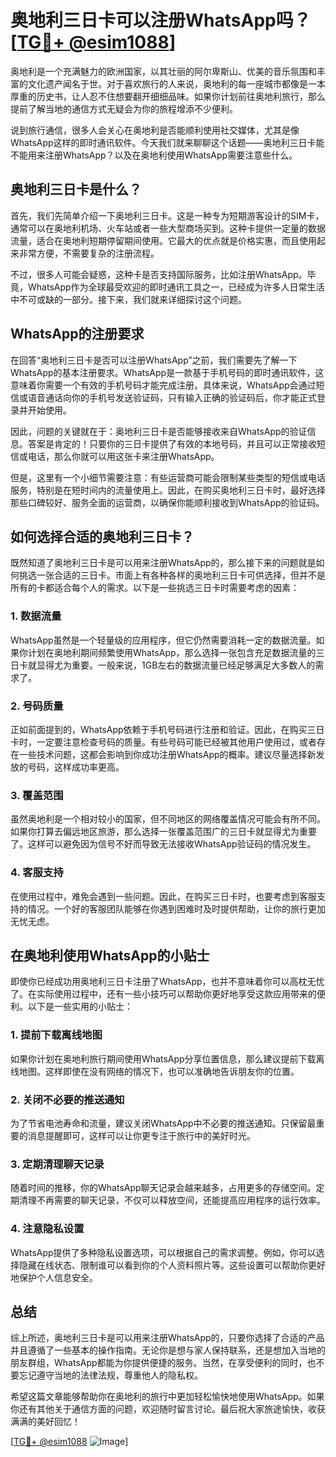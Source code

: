 # 奥地利三日卡可以注册WhatsApp吗？[[TG💪+ @esim1088](https://t.me/s/esim1088)]

奥地利是一个充满魅力的欧洲国家，以其壮丽的阿尔卑斯山、优美的音乐氛围和丰富的文化遗产闻名于世。对于喜欢旅行的人来说，奥地利的每一座城市都像是一本厚重的历史书，让人忍不住想要翻开细细品味。如果你计划前往奥地利旅行，那么提前了解当地的通信方式无疑会为你的旅程增添不少便利。

说到旅行通信，很多人会关心在奥地利是否能顺利使用社交媒体，尤其是像WhatsApp这样的即时通讯软件。今天我们就来聊聊这个话题——奥地利三日卡能不能用来注册WhatsApp？以及在奥地利使用WhatsApp需要注意些什么。

## 奥地利三日卡是什么？

首先，我们先简单介绍一下奥地利三日卡。这是一种专为短期游客设计的SIM卡，通常可以在奥地利机场、火车站或者一些大型商场买到。这种卡提供一定量的数据流量，适合在奥地利短期停留期间使用。它最大的优点就是价格实惠，而且使用起来非常方便，不需要复杂的注册流程。

不过，很多人可能会疑惑，这种卡是否支持国际服务，比如注册WhatsApp。毕竟，WhatsApp作为全球最受欢迎的即时通讯工具之一，已经成为许多人日常生活中不可或缺的一部分。接下来，我们就来详细探讨这个问题。

## WhatsApp的注册要求

在回答“奥地利三日卡是否可以注册WhatsApp”之前，我们需要先了解一下WhatsApp的基本注册要求。WhatsApp是一款基于手机号码的即时通讯软件，这意味着你需要一个有效的手机号码才能完成注册。具体来说，WhatsApp会通过短信或语音通话向你的手机号发送验证码，只有输入正确的验证码后，你才能正式登录并开始使用。

因此，问题的关键就在于：奥地利三日卡是否能够接收来自WhatsApp的验证信息。答案是肯定的！只要你的三日卡提供了有效的本地号码，并且可以正常接收短信或电话，那么你就可以用这张卡来注册WhatsApp。

但是，这里有一个小细节需要注意：有些运营商可能会限制某些类型的短信或电话服务，特别是在短时间内的流量使用上。因此，在购买奥地利三日卡时，最好选择那些口碑较好、服务全面的运营商，以确保你能顺利接收到WhatsApp的验证码。

## 如何选择合适的奥地利三日卡？

既然知道了奥地利三日卡是可以用来注册WhatsApp的，那么接下来的问题就是如何挑选一张合适的三日卡。市面上有各种各样的奥地利三日卡可供选择，但并不是所有的卡都适合每个人的需求。以下是一些挑选三日卡时需要考虑的因素：

### 1. 数据流量
WhatsApp虽然是一个轻量级的应用程序，但它仍然需要消耗一定的数据流量。如果你计划在奥地利期间频繁使用WhatsApp，那么选择一张包含充足数据流量的三日卡就显得尤为重要。一般来说，1GB左右的数据流量已经足够满足大多数人的需求了。

### 2. 号码质量
正如前面提到的，WhatsApp依赖于手机号码进行注册和验证。因此，在购买三日卡时，一定要注意检查号码的质量。有些号码可能已经被其他用户使用过，或者存在一些技术问题，这都会影响到你成功注册WhatsApp的概率。建议尽量选择新发放的号码，这样成功率更高。

### 3. 覆盖范围
虽然奥地利是一个相对较小的国家，但不同地区的网络覆盖情况可能会有所不同。如果你打算去偏远地区旅游，那么选择一张覆盖范围广的三日卡就显得尤为重要了。这样可以避免因为信号不好而导致无法接收WhatsApp验证码的情况发生。

### 4. 客服支持
在使用过程中，难免会遇到一些问题。因此，在购买三日卡时，也要考虑到客服支持的情况。一个好的客服团队能够在你遇到困难时及时提供帮助，让你的旅行更加无忧无虑。

## 在奥地利使用WhatsApp的小贴士

即使你已经成功用奥地利三日卡注册了WhatsApp，也并不意味着你可以高枕无忧了。在实际使用过程中，还有一些小技巧可以帮助你更好地享受这款应用带来的便利。以下是一些实用的小贴士：

### 1. 提前下载离线地图
如果你计划在奥地利旅行期间使用WhatsApp分享位置信息，那么建议提前下载离线地图。这样即使在没有网络的情况下，也可以准确地告诉朋友你的位置。

### 2. 关闭不必要的推送通知
为了节省电池寿命和流量，建议关闭WhatsApp中不必要的推送通知。只保留最重要的消息提醒即可，这样可以让你更专注于旅行中的美好时光。

### 3. 定期清理聊天记录
随着时间的推移，你的WhatsApp聊天记录会越来越多，占用更多的存储空间。定期清理不再需要的聊天记录，不仅可以释放空间，还能提高应用程序的运行效率。

### 4. 注意隐私设置
WhatsApp提供了多种隐私设置选项，可以根据自己的需求调整。例如，你可以选择隐藏在线状态、限制谁可以看到你的个人资料照片等。这些设置可以帮助你更好地保护个人信息安全。

## 总结

综上所述，奥地利三日卡是可以用来注册WhatsApp的，只要你选择了合适的产品并且遵循了一些基本的操作指南。无论你是想与家人保持联系，还是想加入当地的朋友群组，WhatsApp都能为你提供便捷的服务。当然，在享受便利的同时，也不要忘记遵守当地的法律法规，尊重他人的隐私权。

希望这篇文章能够帮助你在奥地利的旅行中更加轻松愉快地使用WhatsApp。如果你还有其他关于通信方面的问题，欢迎随时留言讨论。最后祝大家旅途愉快，收获满满的美好回忆！

[[TG💪+ @esim1088](https://t.me/s/esim1088) ![Image](https://i.postimg.cc/4NQfJmqS/Snipaste-2025-05-13-00-14-12.png)]